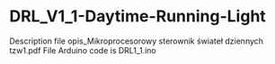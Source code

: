 # DRL_V1_1-Daytime-Running-Light
Description file opis_Mikroprocesorowy sterownik świateł dziennych tzw1.pdf
File Arduino code is DRL1_1.ino
